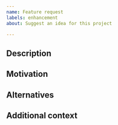 ```yaml
---
name: Feature request
labels: enhancement
about: Suggest an idea for this project

---
```


<!--
  Have you read our Code of Conduct?
  By filing an issue, you are expected to comply with it, including treating everyone with respect:
  https://github.com/FreeProving/haskell-src-transformations/blob/master/CODE_OF_CONDUCT.md
-->

## Description

<!-- A brief description of the feature. -->

## Motivation

<!--
  Why are we doing this?
  What use cases does it support?
  What is the expected outcome?
-->

## Alternatives

<!--
  What alternative solutions have you considered?
  What are their drawbacks in comparison to your proposal?
-->

## Additional context

<!-- Add any other context about the feature request here. -->

